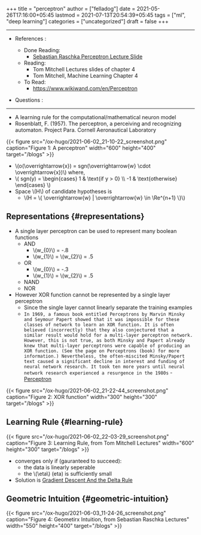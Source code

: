 +++
title = "perceptron"
author = ["felladog"]
date = 2021-05-26T17:16:00+05:45
lastmod = 2021-07-13T20:54:39+05:45
tags = ["ml", "deep learning"]
categories = ["uncategorized"]
draft = false
+++

---

-   References :

    -   Done Reading:
        -   [Sebastian Raschka Perceptron Lecture Slide](https://github.com/rasbt/stat453-deep-learning-ss20/blob/master/L03-perceptron/L03%5Fperceptron%5Fslides.pdf)

    <!--listend-->

    -   Reading:
        -   Tom Mitchell Lectures slides of chapter 4
        -   Tom Mitchell, Machine Learning Chapter 4
    -   To Read:
        -   <https://www.wikiwand.com/en/Perceptron>
-   Questions :

---

-   A learning rule for the computational/mathematical neuron model
-   Rosenblatt, F. (1957). The perceptron, a perceiving and recognizing automaton. Project Para. Cornell Aeronautical Laboratory

{{< figure src="/ox-hugo/2021-06-02_21-10-22_screenshot.png" caption="Figure 1: A perceptron" width="600" height="400" target="/blogs" >}}

-   \\(o(\overrightarrow{x}) = sgn(\overrightarrow{w} \cdot \overrightarrow{x})\\) where,
-   \\( sgn(y) = \begin{cases} 1 & \text{if y > 0} \\\ -1 & \text{otherwise} \end{cases} \\)
-   Space \\(H\\) of candidate hypotheses is
    -   \\(H = \\{ \overrightarrow{w} | \overrightarrow{w} \in \Re^{n+1} \\}\\)


## Representations {#representations}

-   A single layer perceptron can be used to represent many boolean functions
    -   AND
        -   \\(w\_{0}\\) = -.8
        -   \\(w\_{1}\\) = \\(w\_{2}\\)  = .5
    -   OR
        -   \\(w\_{0}\\) = -.3
        -   \\(w\_{1}\\) = \\(w\_{2}\\)  = .5
    -   NAND
    -   NOR
-   However XOR function cannot be represented by a single layer perceptron
    -   Since the single layer cannot linearly separate the training examples
    -   `In 1969, a famous book entitled Perceptrons by Marvin Minsky and Seymour Papert showed that it was impossible for these classes of network to learn an XOR function. It is often believed (incorrectly) that they also conjectured that a similar result would hold for a multi-layer perceptron network. However, this is not true, as both Minsky and Papert already knew that multi-layer perceptrons were capable of producing an XOR function. (See the page on Perceptrons (book) for more information.) Nevertheless, the often-miscited Minsky/Papert text caused a significant decline in interest and funding of neural network research. It took ten more years until neural network research experienced a resurgence in the 1980s` - [Perceptron](https://www.wikiwand.com/en/Perceptron)

{{< figure src="/ox-hugo/2021-06-02_21-22-44_screenshot.png" caption="Figure 2: XOR function" width="300" height="300" target="/blogs" >}}


## Learning Rule {#learning-rule}

{{< figure src="/ox-hugo/2021-06-02_22-03-29_screenshot.png" caption="Figure 3: Learning Rule, from Tom Mitchell Lectures" width="600" height="300" target="/blogs" >}}

-   converges only if (gauranteed to succeed):
    -   the data is linearly seperable
    -   the \\(\eta\\) (eta) is sufficiently small
-   Solution is [Gradient Descent And the Delta Rule](2021-05-26--11-31-31Z--neural_network.md)


## Geometric Intuition {#geometric-intuition}

{{< figure src="/ox-hugo/2021-06-03_11-24-26_screenshot.png" caption="Figure 4: Geometirx Intuition, from Sebastian Raschka Lectures" width="550" height="400" target="/blogs" >}}
